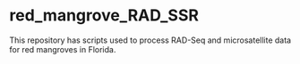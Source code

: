 # red_mangrove_RAD_SSR

This repository has scripts used to process RAD-Seq and microsatellite data for red mangroves in Florida.

